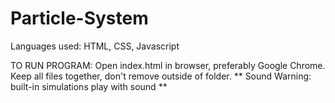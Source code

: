 # Particle-System


Languages used:  HTML, CSS, Javascript

TO RUN PROGRAM:  Open index.html in browser, preferably Google Chrome.  Keep all files together, don't remove outside of folder.
** Sound Warning: built-in simulations play with sound ** 
